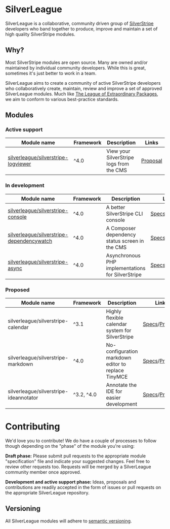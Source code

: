 # SilverLeague

SilverLeague is a collaborative, community driven group of [SilverStripe](https://www.silverstripe.org) developers who band together to produce, improve and maintain a set of high quality SilverStripe modules.

## Why?

Most SilverStripe modules are open source. Many are owned and/or maintained by individual community developers. While this is great, sometimes it's just better to work in a team.

SilverLeague aims to create a community of active SilverStripe developers who collaboratively create, maintain, review and improve a set of approved SilverLeague modules. Much like [The League of Extraordinary Packages](https://thephpleague.com/), we aim to conform to various best-practice standards.

## Modules

### Active support

| Module name | Framework | Description | Links |
| --- | --- | --- | --- |
| [silverleague/silverstripe-logviewer](https://github.com/silverleague/silverstripe-logviewer) | ^4.0 | View your SilverStripe logs from the CMS | [Proposal](https://github.com/silverleague/silverleague.github.io/issues/5) |

### In development

| Module name | Framework | Description | Links |
| --- | --- | --- | --- |
| [silverleague/silverstripe-console](https://github.com/silverleague/silverstripe-console) | ^4.0 | A better SilverStripe CLI console | [Specs](development/silverstripe-console.md)/[Proposal](https://github.com/silverleague/silverleague.github.io/issues/1) |
| [silverleague/silverstripe-dependencywatch](https://github.com/silverleague/silverstripe-dependencywatch) | ^4.0 | A Composer dependency status screen in the CMS | [Specs](development/silverstripe-dependencywatch.md)/[Proposal](https://github.com/silverleague/silverleague.github.io/issues/4) |
| [silverleague/silverstripe-async](https://github.com/silverleague/silverstripe-async) | ^4.0 | Asynchronous PHP implementations for SilverStripe | [Specs](development/silverstripe-async.md)/[Proposal](https://github.com/silverleague/silverleague.github.io/issues/6) |

### Proposed

| Module name | Framework | Description | Links |
| --- | --- | --- | --- |
| silverleague/silverstripe-calendar | ^3.1 | Highly flexible calendar system for SilverStripe | [Specs](draft/silverstripe-calendar.md)/[Proposal](https://github.com/silverleague/silverleague.github.io/issues/2) |
| silverleague/silverstripe-markdown | ^4.0 | No-configuration markdown editor to replace TinyMCE | [Specs](draft/silverstripe-markdown.md)/[Proposal](https://github.com/silverleague/silverleague.github.io/issues/3) |
| silverleague/silverstripe-ideannotator | ^3.2, ^4.0 | Annotate the IDE for easier development | [Specs](draft/silverstripe-ideannotator.md)/[Proposal](https://github.com/silverleague/silverleague.github.io/issues/7) |

# Contributing

We'd love you to contribute! We do have a couple of processes to follow though depending on the "phase" of the module you're using:

**Draft phase:** Please submit pull requests to the appropriate module "specification" file and indicate your suggested changes. Feel free to review other requests too. Requests will be merged by a SilverLeague community member once approved.

**Development and active support phase:** Ideas, proposals and contributions are readily accepted in the form of issues or pull requests on the appropriate SilverLeague repository.

## Versioning

All SilverLeague modules will adhere to [semantic versioning](http://semver.org).

